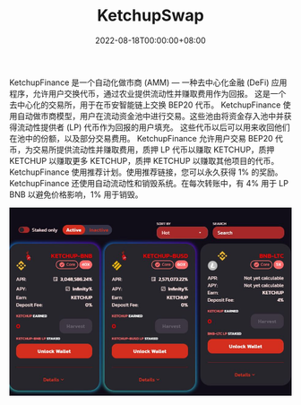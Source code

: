 ﻿---
title: "KetchupSwap"
description: "KetchupFinance 是一家自动化做市商 (AMM)"
date: 2022-08-18T00:00:00+08:00
lastmod: 2022-08-18T00:00:00+08:00
draft: false
authors: ["boogArno"]
featuredImage: "ketchupswap.png"
tags: ["DeFi","KetchupSwap"]
categories: ["nfts"]
nfts: ["DeFi"]
blockchain: "BSC"
website: "http://ww25.ketchupfinance.com/"
twitter: "https://twitter.com/KetchupSwap?s=09"
discord: ""
telegram: "https://t.me/KetchupSwap"
github: ""
youtube: ""
twitch: ""
facebook: ""
instagram: ""
reddit: ""
medium: ""
steam: ""
gitbook: ""
googleplay: ""
appstore: ""
status: "Live"
weight: 
lightgallery: true
toc: true
pinned: false
recommend: false
recommend1: false
---
KetchupFinance 是一个自动化做市商 (AMM) — 一种去中心化金融 (DeFi) 应用程序，允许用户交换代币，通过农业提供流动性并赚取费用作为回报。
这是一个去中心化的交易所，用于在币安智能链上交换 BEP20 代币。 KetchupFinance 使用自动做市商模型，用户在流动资金池中进行交易。这些池由将资金存入池中并获得流动性提供者 (LP) 代币作为回报的用户填充。
这些代币以后可以用来收回他们在池中的份额，以及部分交易费用。
KetchupFinance 允许用户交易 BEP20 代币，为交易所提供流动性并赚取费用，质押 LP 代币以赚取 KETCHUP，质押 KETCHUP 以赚取更多 KETCHUP，质押 KETCHUP 以赚取其他项目的代币。
KetchupFinance 使用推荐计划。使用推荐链接，您可以永久获得 1% 的奖励。
KetchupFinance 还使用自动流动性和销毁系统。在每次转账中，有 4% 用于 LP BNB 以避免价格影响，1% 用于销毁。

![ketchupswap-dapp-defi-bsc-image1_4d2b597c5f2ec2f480169bc64fa3c056](ketchupswap-dapp-defi-bsc-image1_4d2b597c5f2ec2f480169bc64fa3c056.png)